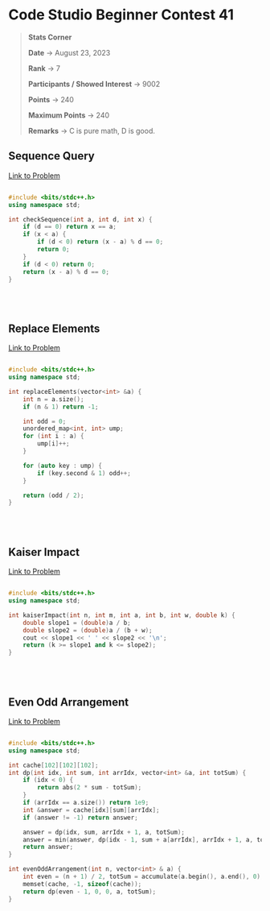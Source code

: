 # Code Studio Beginner Contest 41

> **Stats Corner**
>
> **Date** -> August 23, 2023
>
> **Rank** -> 7
>
> **Participants / Showed Interest** -> 9002
>
> **Points** -> 240
>
> **Maximum Points** -> 240
>
> **Remarks** -> C is pure math, D is good.

<h2>Sequence Query </h2>

[Link to Problem](https://www.codingninjas.com/studio/contests/beginner-contest-41/9237927/problems/26201)

```c++

#include <bits/stdc++.h>
using namespace std;

int checkSequence(int a, int d, int x) {
	if (d == 0) return x == a;
	if (x < a) {
		if (d < 0) return (x - a) % d == 0;
		return 0;
	}
	if (d < 0) return 0;
	return (x - a) % d == 0;
}

```

<br>
<br>

<h2>Replace Elements </h2>

[Link to Problem](https://www.codingninjas.com/studio/contests/beginner-contest-41/9237927/problems/25643)

```c++

#include <bits/stdc++.h>
using namespace std;

int replaceElements(vector<int> &a) {
	int n = a.size();
	if (n & 1) return -1;

	int odd = 0;
	unordered_map<int, int> ump;
	for (int i : a) {
		ump[i]++;
	}

	for (auto key : ump) {
		if (key.second & 1) odd++;
	}

	return (odd / 2);
}

```

<br>
<br>

<h2>Kaiser Impact </h2>

[Link to Problem](https://www.codingninjas.com/studio/contests/beginner-contest-41/9237927/problems/25057)

```c++

#include <bits/stdc++.h>
using namespace std;

int kaiserImpact(int n, int m, int a, int b, int w, double k) {
	double slope1 = (double)a / b;
	double slope2 = (double)a / (b + w);
	cout << slope1 << ' ' << slope2 << '\n';
	return (k >= slope1 and k <= slope2);
}


```

<br>
<br>

<h2>Even Odd Arrangement </h2>

[Link to Problem](https://www.codingninjas.com/studio/contests/beginner-contest-41/9237927/problems/26752)

```c++

#include <bits/stdc++.h>
using namespace std;

int cache[102][102][102];
int dp(int idx, int sum, int arrIdx, vector<int> &a, int totSum) {
	if (idx < 0) {
		return abs(2 * sum - totSum);
	}
	if (arrIdx == a.size()) return 1e9;
	int &answer = cache[idx][sum][arrIdx];
	if (answer != -1) return answer;

	answer = dp(idx, sum, arrIdx + 1, a, totSum);
	answer = min(answer, dp(idx - 1, sum + a[arrIdx], arrIdx + 1, a, totSum));
	return answer;
}

int evenOddArrangement(int n, vector<int> & a) {
	int even = (n + 1) / 2, totSum = accumulate(a.begin(), a.end(), 0);
	memset(cache, -1, sizeof(cache));
	return dp(even - 1, 0, 0, a, totSum);
}

```